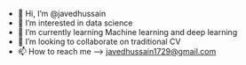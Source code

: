 - 👋 Hi, I’m @javedhussain
- 👀 I’m interested in data science
- 🌱 I’m currently learning Machine learning and deep learning
- 💞️ I’m looking to collaborate on traditional CV
- 📫 How to reach me --> javedhussain1729@gmail.com

<!---
javedhussain1729/javedhussain1729 is a ✨ special ✨ repository because its `README.md` (this file) appears on your GitHub profile.
You can click the Preview link to take a look at your changes.
--->
